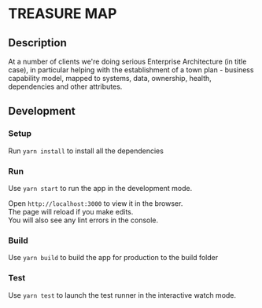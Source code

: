 # TREASURE MAP

## Description
At a number of clients we're doing serious Enterprise Architecture (in title case), in particular helping with the establishment of a town plan - business capability model, mapped to systems, data, ownership, health, dependencies and other attributes.

## Development

### Setup
Run `yarn install` to install all the dependencies

### Run
Use `yarn start` to run the app in the development mode.  

Open `http://localhost:3000` to view it in the browser.  
The page will reload if you make edits.  
You will also see any lint errors in the console.

### Build
Use `yarn build` to build the app for production to the build folder 

### Test
Use `yarn test` to launch the test runner in the interactive watch mode.

